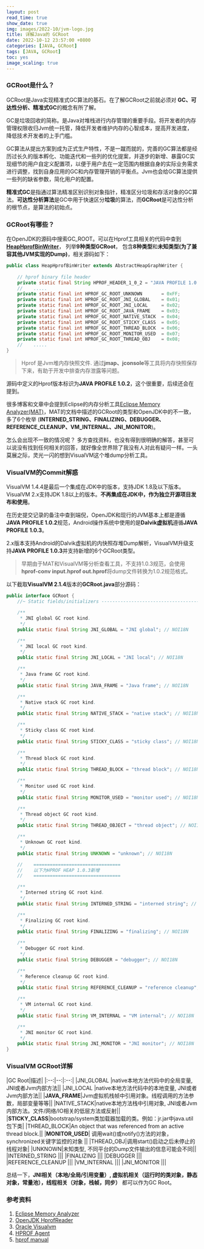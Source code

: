 ```yaml
---
layout: post
read_time: true
show_date: true
img: images/2022-10/jvm-logo.jpg
title: 详解Java的 GCRoot
date: 2022-10-12 23:57:00 +0800
categories: [JAVA, GCRoot]
tags: [JAVA, GCRoot]
toc: yes
image_scaling: true
---
```



### GCRoot是什么？

GCRoot是Java实现精准式GC算法的基石。在了解GCRoot之前就必须对 **GC、可达性分析、精准式GC**的概念有所了解。

GC是垃圾回收的简称。是Java对堆栈进行内存管理的重要手段。将开发者的内存管理权限收归Jvm统一托管，降低开发者维护内存的心智成本，提高开发进度，降低技术开发者的上手门槛。

GC算法从提出方案到成为正式生产特性，不是一蹴而就的，完善的GC算法都是经历过长久的版本孵化、功能迭代和一些列的优化提案，并逐步的新增、暴露GC实现细节的用户自定义配置项，以便于用户去在一定范围内根据自身的实际业务需求进行调整，找到自身应用的GC和内存管理开销的平衡点。Jvm也会给GC算法提供一些列的缺省参数，简化用户的配置。

**精准式GC**是指通过算法精准区别识别对象指针，精准区分垃圾和存活对象的GC算法。**可达性分析算法**是GC中用于快速区分**垃圾**的算法，而**GCRoot**是可达性分析的根节点，是算法的初始点。

### GCRoot有哪些？

在OpenJDK的源码中搜索GC_ROOT。可以在Hprof工具相关的代码中查到 **[HeapHprofBinWriter](https://github.com/openjdk/jdk/blob/5725a93c078dac9775ccef04f3624647a8d38e83/src/jdk.hotspot.agent/share/classes/sun/jvm/hotspot/utilities/HeapHprofBinWriter.java)**， 列举**9种类型GCRoot**， 包含**8种类型**和**未知类型(为了兼容其他JVM实现的Dump)**，相关源码如下：

```java
public class HeapHprofBinWriter extends AbstractHeapGraphWriter {
    
    // hprof binary file header
    private static final String HPROF_HEADER_1_0_2 = "JAVA PROFILE 1.0.2";
    //    .....
    private static final int HPROF_GC_ROOT_UNKNOWN       = 0xFF;
    private static final int HPROF_GC_ROOT_JNI_GLOBAL    = 0x01;
    private static final int HPROF_GC_ROOT_JNI_LOCAL     = 0x02;
    private static final int HPROF_GC_ROOT_JAVA_FRAME    = 0x03;
    private static final int HPROF_GC_ROOT_NATIVE_STACK  = 0x04;
    private static final int HPROF_GC_ROOT_STICKY_CLASS  = 0x05;
    private static final int HPROF_GC_ROOT_THREAD_BLOCK  = 0x06;
    private static final int HPROF_GC_ROOT_MONITOR_USED  = 0x07;
    private static final int HPROF_GC_ROOT_THREAD_OBJ    = 0x08;
    //    .....
}
```

> Hprof 是Jvm堆内存快照文件. 通过**jmap、jconsole**等工具将内存快照保存下来，有助于开发中排查内存泄露等问题。

源码中定义的Hprof版本标识为**JAVA PROFILE 1.0.2**，这个很重要，后续还会在提到。


很多博客和文章中会提到Eclipse的内存分析工具[Eclipse Memory Analyzer(MAT)]((<https://help.eclipse.org/latest/index.jsp?topic=%2Forg.eclipse.mat.ui.help%2Fconcepts%2Fgcroots.html>))，MAT的文档中描述的GCRoot的类型和OpenJDK中的不一致，多了6个枚举 (**INTERNED_STRING、FINALIZING、DEBUGGER、REFERENCE_CLEANUP、VM_INTERNAL、JNI_MONITOR**)。

怎么会出现不一致的情况呢？
多方查找资料，也没有得到很明确的解答，甚至可以说没有找到任何相关的回答，就好像全世界除了我没有人对此有疑问一样。一头莫展之际，灵光一闪的想到VisualVM这个堆dump分析工具。

### VisualVM的Commit解惑

VisualVM 1.4.4是最后一个集成在JDK中的版本，支持JDK 1.8及以下版本。
VisualVM 2.x支持JDK 1.8以上的版本。**不再集成在JDK中，作为独立开源项目发布和使用**。

在历史提交记录的备注中查到端倪，OpenJDK和现行的JVM基本上都是遵循**JAVA PROFILE 1.0.2**规范，Android操作系统中使用的是**Dalvik虚拟机**遵循**JAVA PROFILE 1.0.3**。

2.x版本支持Android的Dalvik虚拟机的内快照存堆Dump解析，VisualVM升级支持**JAVA PROFILE 1.0.3**并支持新增的6个GCRoot类型。

> 早期由于MAT和VisualVM等分析查看工具，不支持1.0.3规范，会使用**hprof-conv input.hprof out.hprof**将dump文件转换为1.0.2规范格式。

以下截取**VisualVM 2.1.4**版本的**GCRoot.java**部分源码：

```java
public interface GCRoot {
    //~ Static fields/initializers -----------------------------------------------------------------------------------------------

    /**
     * JNI global GC root kind.
     */
    public static final String JNI_GLOBAL = "JNI global"; // NOI18N

    /**
     * JNI local GC root kind.
     */
    public static final String JNI_LOCAL = "JNI local"; // NOI18N

    /**
     * Java frame GC root kind.
     */
    public static final String JAVA_FRAME = "Java frame"; // NOI18N

    /**
     * Native stack GC root kind.
     */
    public static final String NATIVE_STACK = "native stack"; // NOI18N

    /**
     * Sticky class GC root kind.
     */
    public static final String STICKY_CLASS = "sticky class"; // NOI18N

    /**
     * Thread block GC root kind.
     */
    public static final String THREAD_BLOCK = "thread block"; // NOI18N

    /**
     * Monitor used GC root kind.
     */
    public static final String MONITOR_USED = "monitor used"; // NOI18N

    /**
     * Thread object GC root kind.
     */
    public static final String THREAD_OBJECT = "thread object"; // NOI18N

    /**
     * Unknown GC root kind.
     */
    public static final String UNKNOWN = "unknown"; // NOI18N

    //    ================================
    //    以下为HPROF HEAP 1.0.3新增 
    //    ================================

    /**
     * Interned string GC root kind.
     */
    public static final String INTERNED_STRING = "interned string"; // NOI18N

    /**
     * Finalizing GC root kind.
     */
    public static final String FINALIZING = "finalizing"; // NOI18N

    /**
     * Debugger GC root kind.
     */
    public static final String DEBUGGER = "debugger"; // NOI18N

    /**
     * Reference cleanup GC root kind.
     */
    public static final String REFERENCE_CLEANUP = "reference cleanup"; // NOI18N

    /**
     * VM internal GC root kind.
     */
    public static final String VM_INTERNAL = "VM internal"; // NOI18N

    /**
     * JNI monitor GC root kind.
     */
    public static final String JNI_MONITOR = "JNI monitor"; // NOI18N
}
```

### VisualVM GCRoot详解

|GC Root|描述|
|:--:|--:|:--:|
|JNI_GLOBAL |native本地方法代码中的全局变量, JNI或者Jvm内部方法||
|JNI_LOCAL |native本地方法代码中的本地变量, JNI或者Jvm内部方法||
|**JAVA_FRAME**|Jvm虚拟机栈帧中引用对象。线程调用的方法参数，局部变量等等||
|NATIVE_STACK|native本地方法栈中引用对象, JNI或者Jvm内部方法。文件/网络/IO相关的低层方法或反射||
|**STICKY_CLASS**|bootstrap/system类加载器加载的类。例如：jr.jar中java.util包下类|
|THREAD_BLOCK|An object that was referenced from an active thread block.||
|**MONITOR_USED**| 调用wait()或notify()方法的对象，synchronized关键字监控的对象 ||
|THREAD_OBJ|调用start()启动之后未停止的线程对象|
|UNKNOWN|未知类型, 不同平台的Dump文件输出的信息可能会不同||
|INTERNED_STRING |||
|FINALIZING |||
|DEBUGGER |||
|REFERENCE_CLEANUP |||
|VM_INTERNAL |||
|JNI_MONITOR |||

总结一下，**JNI相关（本地/全局/引用变量）, 虚拟机相关（运行时的类对象，静态对象，常量池），线程相关（对象，栈帧，同步）** 都可以作为GC Root。


### 参考资料

1. [Eclipse Memory Analyzer](https://help.eclipse.org/latest/index.jsp?topic=%2Forg.eclipse.mat.ui.help%2Fconcepts%2Fgcroots.html)
2. [OpenJDK HprofReader](https://github.com/openjdk/jdk/blob/739769c8fc4b496f08a92225a12d07414537b6c0/test/lib/jdk/test/lib/hprof/parser/HprofReader.java)
1. [Oracle Visualvm](https://github.com/oracle/visualvm/blob/b72cd6f57c4f992fea6ef95aa1fe85b226e2fa4b/lib.profiler/src/org/netbeans/lib/profiler/heap/GCRoot.java)
1. [HPROF Agent](http://hg.openjdk.java.net/jdk8/jdk8/jdk/raw-file/43cb25339b55/src/share/demo/jvmti/hprof/manual.html)
1. [hprof manual](http://hg.openjdk.java.net/jdk8/jdk8/jdk/raw-file/43cb25339b55/src/share/demo/jvmti/hprof/manual.html)





